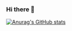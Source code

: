 ### Hi there 👋
[![Anurag's GitHub stats](https://github-readme-stats.vercel.app/api?username=alibizhan)](https://github.com/anuraghazra/github-readme-stats)


<!--
**alibizhan/alibizhan** is a ✨ _special_ ✨ repository because its `README.md` (this file) appears on your GitHub profile.

Here are some ideas to get you started:

- 🔭 I’m currently working on ...
- 🌱 I’m currently learning ...
- 👯 I’m looking to collaborate on ...
- 🤔 I’m looking for help with ...
- 💬 Ask me about ...
- 📫 How to reach me: ...
- 😄 Pronouns: ...
- ⚡ Fun fact: ...
-->
